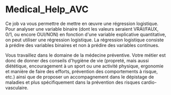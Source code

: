 # Medical_Help_AVC

Ce job va vous permettre de mettre en œuvre une régression logistique. Pour
analyser une variable binaire (dont les valeurs seraient VRAI/FAUX, 0/1, ou encore
OUI/NON) en fonction d'une variable explicative quantitative, on peut utiliser une
régression logistique. La régression logistique consiste à prédire des variables binaires et
non à prédire des variables continues.

Vous travaillez dans le domaine de la médecine préventive. Votre métier est donc de
donner des conseils d'hygiène de vie (propreté, mais aussi diététique, encouragement à un
sport ou une activité physique, ergonomie et manière de faire des efforts, prévention des
comportements à risque, etc.) ainsi que de proposer un accompagnement dans le dépistage
de maladies et plus spécifiquement dans la prévention des risques cardio-vasculaire.
